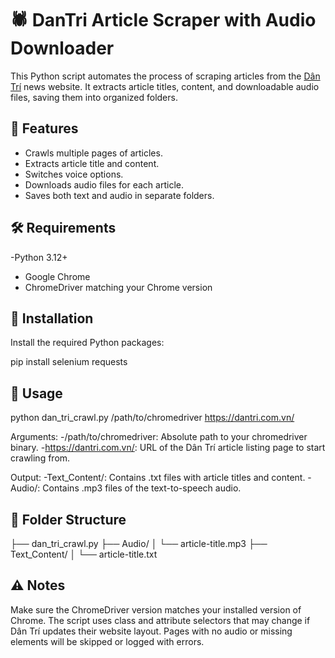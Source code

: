 # 🕷️ DanTri Article Scraper with Audio Downloader

This Python script automates the process of scraping articles from the [Dân Trí](https://dantri.com.vn) news website. It extracts article titles, content, and downloadable audio files, saving them into organized folders.

## 📌 Features

- Crawls multiple pages of articles.
- Extracts article title and content.
- Switches voice options.
- Downloads audio files for each article.
- Saves both text and audio in separate folders.

## 🛠️ Requirements

-Python 3.12+
- Google Chrome
- ChromeDriver matching your Chrome version

## 🧰 Installation

Install the required Python packages:


pip install selenium requests

## 🚀 Usage


python dan_tri_crawl.py /path/to/chromedriver https://dantri.com.vn/

Arguments:
-/path/to/chromedriver: Absolute path to your chromedriver binary.
-https://dantri.com.vn/: URL of the Dân Trí article listing page to start crawling from.

Output:
-Text_Content/: Contains .txt files with article titles and content.
-Audio/: Contains .mp3 files of the text-to-speech audio.

## 📂 Folder Structure


├── dan_tri_crawl.py
├── Audio/
│   └── article-title.mp3
├── Text_Content/
│   └── article-title.txt

## ⚠️ Notes

Make sure the ChromeDriver version matches your installed version of Chrome.
The script uses class and attribute selectors that may change if Dân Trí updates their website layout.
Pages with no audio or missing elements will be skipped or logged with errors.

